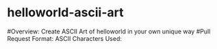 # helloworld-ascii-art
#Overview:
Create ASCII Art of helloworld in your own unique way
#Pull Request Format:
ASCII Characters Used:

